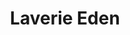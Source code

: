 ---
title: "Laverie Eden"
url: /la-grande-motte/laverie-eden-allee-du-vaccares/
shop: blanchisserie
---